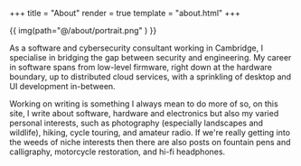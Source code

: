 +++
title = "About"
render = true
template = "about.html"
+++

{{ img(path="@/about/portrait.png" ) }}

As a software and cybersecurity consultant working in Cambridge, I specialise in bridging the gap between security and engineering. My career in software spans from low-level firmware, right down at the hardware boundary, up to distributed cloud services, with a sprinkling of desktop and UI development in-between.

Working on writing is something I always mean to do more of so, on this site, I write about software, hardware and electronics but also my varied personal interests, such as photography (especially landscapes and wildlife), hiking, cycle touring, and amateur radio. If we're really getting into the weeds of niche interests then there are also posts on fountain pens and calligraphy, motorcycle restoration, and hi-fi headphones.